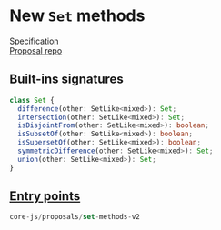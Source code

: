 # New `Set` methods
[Specification](https://tc39.es/proposal-set-methods/)\
[Proposal repo](https://github.com/tc39/proposal-set-methods)

## Built-ins signatures
```ts
class Set {
  difference(other: SetLike<mixed>): Set;
  intersection(other: SetLike<mixed>): Set;
  isDisjointFrom(other: SetLike<mixed>): boolean;
  isSubsetOf(other: SetLike<mixed>): boolean;
  isSupersetOf(other: SetLike<mixed>): boolean;
  symmetricDifference(other: SetLike<mixed>): Set;
  union(other: SetLike<mixed>): Set;
}
```

## [Entry points]({docs-version}/docs/usage#h-entry-points)
```ts
core-js/proposals/set-methods-v2
```

